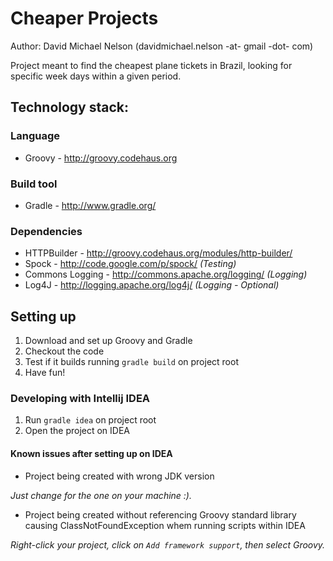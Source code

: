 # Cheaper Projects

Author: David Michael Nelson (davidmichael.nelson -at- gmail -dot- com)

Project meant to find the cheapest plane tickets in Brazil, looking for specific week days within a given period.


## Technology stack:

### Language
- Groovy - http://groovy.codehaus.org

### Build tool
- Gradle - http://www.gradle.org/

### Dependencies 
- HTTPBuilder - http://groovy.codehaus.org/modules/http-builder/
- Spock - http://code.google.com/p/spock/ _(Testing)_
- Commons Logging - http://commons.apache.org/logging/ _(Logging)_
- Log4J - http://logging.apache.org/log4j/ _(Logging - Optional)_ 
                                                     

## Setting up
1. Download and set up Groovy and Gradle
2. Checkout the code
3. Test if it builds running ``gradle build`` on project root
4. Have fun!

### Developing with Intellij IDEA
1. Run ``gradle idea`` on project root
2. Open the project on IDEA

#### Known issues after setting up on IDEA
- Project being created with wrong JDK version
 
 _Just change for the one on your machine :)._

- Project being created without referencing Groovy standard library causing ClassNotFoundException whem running scripts within IDEA

 _Right-click your project, click on ``Add framework support``, then select Groovy._ 

